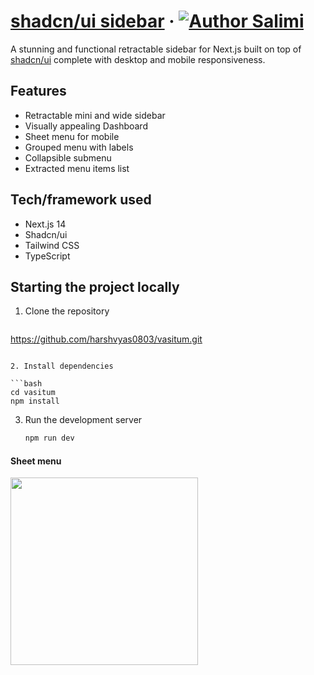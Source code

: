 # [shadcn/ui sidebar](https://shadcn-ui-sidebar.salimi.my) &middot; [![Author Salimi](https://img.shields.io/badge/Author-Salimi-%3C%3E)](https://www.salimi.my)

A stunning and functional retractable sidebar for Next.js built on top of [shadcn/ui](https://ui.shadcn.com) complete with desktop and mobile responsiveness.

## Features

- Retractable mini and wide sidebar
- Visually appealing Dashboard
- Sheet menu for mobile
- Grouped menu with labels
- Collapsible submenu
- Extracted menu items list

## Tech/framework used

- Next.js 14
- Shadcn/ui
- Tailwind CSS
- TypeScript
 
## Starting the project locally

1. Clone the repository

   ```bash
  https://github.com/harshvyas0803/vasitum.git
   ```

2. Install dependencies

   ```bash
   cd vasitum
   npm install
   ```

3. Run the development server

   ```bash
   npm run dev
   ```


#### Sheet menu

<img src="/screenshots/screenshot-4.png" width="300">
